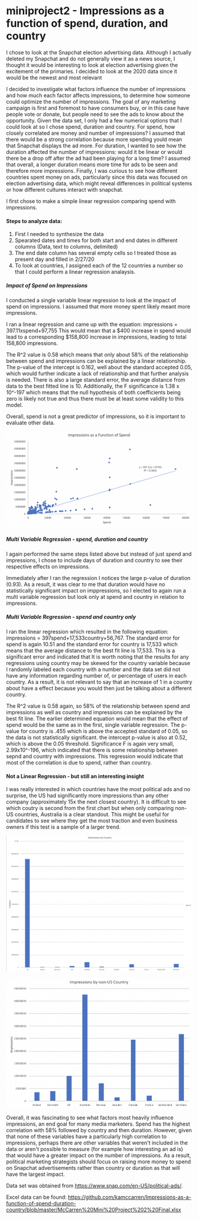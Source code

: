 # miniproject2 - Impressions as a function of spend, duration, and country

I chose to look at the Snapchat election advertising data. Although I actually deleted my Snapchat and do not generally view it as a news source, I thought it would be interesting to look at election advertising given the excitement of the primaries. I decided to look at the 2020 data since it would be the newest and most relevant

I decided to investigate what factors influence the number of impressions and how much each factor affects impressions, to determine how someone could optimize the number of impressions. The goal of any marketing campaign is first and foremost to have consumers buy, or in this case have people vote or donate, but people need to see the ads to know about the opportunity. Given the data set, I only had a few numerical options that I could look at so I chose spend, duration and country. For spend, how closely correlated are money and number of impressions? I assumed that there would be a strong correlation because more spending yould mean that Snapchat displays the ad more.  For duration, I wanted to see how the duration affected the number of impressions: would it be linear or would there be a drop off after the ad had been playing for a long time? I assumed that overall, a longer duration means more time for ads to be seen and therefore more impressions. Finally, I was curious to see how different countries spent money on ads, particularly since this data was focused on election advertising data, which might reveal differences in political systems or how different cultures interact with snapchat.

I first chose to make a simple linear regression comparing spend with impressions.

#### Steps to analyze data:
1. First I needed to synthesize the data
2. Spearated dates and times for both start and end dates in different columns (Data, text to columns, delimited)
3. The end date column has several empty cells so I treated those as present day and filled in 2/27/20
4. To look at countries, I assigned each of the 12 countries a number so that I could perform a linear regression analaysis.

##### Impact of Spend on Impressions

I conducted a single variable linear regression to look at the impact of spend on impressions. I assumed that more money spent likely meant more impressions. 

I ran a linear regression and came up with the equation: impressions = 397.11xspend+97,755
This would mean that a $400 increase in spend would lead to a corresponding $158,800 increase in impressions, leading to total 158,800 impressions.

The R^2 value is 0.58 which means that only about 58% of the relationship between spend and impressions can be explained by a linear relationship. The p-value of the intercept is 0.162, well about the standard accepted 0.05, which would further indicate a lack of relationship and that further analysis is needed. There is also a large standard error, the average distance from data to the best fitted line is 10. Additionally, the F significance is 1.38 x 10^-197 which means that the null hypothesis of both coefficients being zero is likely not true and thus there must be at least some validity to this model.

Overall, spend is not a great predictor of impressions, so it is important to evaluate other data.

![](https://github.com/kamccarren/Impressions-as-a-function-of-spend-duration-country/blob/master/Impressions%20by%20Spend.png)

##### Multi Variable Regression - spend, duration and country
I again performed the same steps listed above but instead of just spend and impressions, I chose to include days of duration and country to see their respective effects on impressions.

Immediately after I ran the regression I notices the large p-value of duration (0.93). As a result, it was clear to me that duration would have no statistically significant impact on imppressions, so I elected to again run a multi variable regression but look only at spend and country in relation to impressions.

##### Multi Variable Regression - spend and country only
I ran the linear regression which resulted in the following equation: impressions = 397spend+17,533country+56,767. The standard error for spend is again 10.51 and the standard error for country is 17,533 which means that the average distance to the best fit line is 17,533. This is a significant error and indicated that It is worth noting that the results for any regressions using country may be skewed for the country variable because I randomly labeled each country with a number and the data set did not have any information regarding number of, or percentage of users in each country. As a result, it is not relevant to say that an increase of 1 in a country about have a effect because you would then just be talking about a different country.

The R^2 value is 0.58 again, so 58% of the relationship between spend and impressions as well as country and impressions can be explained by the best fit line. The earlier determined equation would mean that the effect of spend would be the same as in the first, single variable regression. The p-value for country is .455 which is above the accepted standard of 0.05, so the data is not statistically significant. the intercept p-value is also at 0.52, which is above the 0.05 threshold. Significance F is again very small, 2.99x10^-196, which indicated that there is some relationship between sepnd and country with impressions. This regression would indicate that most of the correlation is due to spend, rather than country.

#### Not a Linear Regression - but still an interesting insight

I was really interested in which countries have the most political ads and no surprise, the US had significantly more impressions than any other company (approximately 15x the next closest country). It is difficult to see which coutry is second from the first chart but when only comparing non-US countries, Australia is a clear standout. This might be useful for candidates to see where they get the most traction and even business owners if this test is a sample of a larger trend.

![](https://github.com/kamccarren/Impressions-as-a-function-of-spend-duration-country/blob/master/Total%20Impressions%20by%20Country.png)

![](https://github.com/kamccarren/Impressions-as-a-function-of-spend-duration-country/blob/master/Impressions%20by%20non-US%20Country.png)

Overall, it was fascinating to see what factors most heavily influence impressions, an end goal for many media marketers. Spend has the highest correlation with 58% followed by country and then duration. However, given that none of these variables have a particularly high correlation to impressions, perhaps there are other variables that weren't included in the data or aren't possible to measure (for example how interesting an ad is) that would have a greater impact on the number of impressions. As a result, political marketing strategists should focus on raising more money to spend on Snapchat advertisements rather than country or duration as that will have the largest impact.

Data set was obtained from https://www.snap.com/en-US/political-ads/. <Snapchat Political Ads Library>

Excel data can be found: https://github.com/kamccarren/Impressions-as-a-function-of-spend-duration-country/blob/master/McCarren%20Mini%20Project%202%20Final.xlsx <Github>
